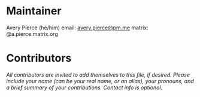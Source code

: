 Maintainer
==========

Avery Pierce (he/him)
email: avery.pierce@pm.me
matrix: @a.pierce:matrix.org

Contributors
============

*All contributors are invited to add themselves to this file, if desired. Please include your name (can be your real name, or an alias), your pronouns, and a brief summary of your contributions. Contact info is optional.*


